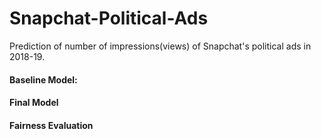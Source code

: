 # Snapchat-Political-Ads

Prediction of number of impressions(views) of Snapchat's political ads in 2018-19.

#### Baseline Model:



#### Final Model


#### Fairness Evaluation
